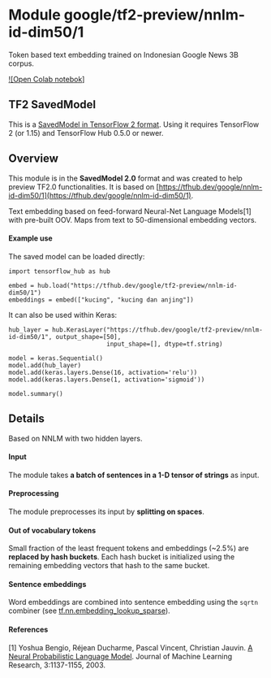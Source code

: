 # Module google/&zwnj;tf2-preview/&zwnj;nnlm-id-dim50/1
Token based text embedding trained on Indonesian Google News
3B corpus.

<!-- dataset: Google News -->
<!-- language: id -->
<!-- module-type: text-embedding -->
<!-- network-architecture: NNLM -->
<!-- fine-tunable: true -->
<!-- format: saved_model_2 -->


[![Open Colab notebok]](https://colab.research.google.com/github/tensorflow/hub/blob/master/examples/colab/tf2_text_classification.ipynb)

## TF2 SavedModel

This is a [SavedModel in TensorFlow 2
format](https://www.tensorflow.org/hub/tf2_saved_model).
Using it requires TensorFlow 2 (or 1.15) and TensorFlow Hub 0.5.0 or newer.

## Overview
This module is in the **SavedModel 2.0** format and was created to help preview
TF2.0 functionalities. It is based on [https://tfhub.dev/google/nnlm-id-dim50/1](https://tfhub.dev/google/nnlm-id-dim50/1).

Text embedding based on feed-forward Neural-Net Language Models[1] with
pre-built OOV. Maps from text to 50-dimensional embedding vectors.

#### Example use
The saved model can be loaded directly:

```
import tensorflow_hub as hub

embed = hub.load("https://tfhub.dev/google/tf2-preview/nnlm-id-dim50/1")
embeddings = embed(["kucing", "kucing dan anjing"])
```

It can also be used within Keras:

```
hub_layer = hub.KerasLayer("https://tfhub.dev/google/tf2-preview/nnlm-id-dim50/1", output_shape=[50], 
                           input_shape=[], dtype=tf.string)

model = keras.Sequential()
model.add(hub_layer)
model.add(keras.layers.Dense(16, activation='relu'))
model.add(keras.layers.Dense(1, activation='sigmoid'))

model.summary()
```

## Details
Based on NNLM with two hidden layers.

#### Input
The module takes **a batch of sentences in a 1-D tensor of strings** as input.

#### Preprocessing
The module preprocesses its input by **splitting on spaces**.

#### Out of vocabulary tokens
Small fraction of the least frequent tokens and embeddings (~2.5%) are
**replaced by hash buckets**. Each hash bucket is initialized using the remaining
embedding vectors that hash to the same bucket.

#### Sentence embeddings
Word embeddings are combined into sentence embedding using the `sqrtn` combiner
(see [tf.nn.embedding_lookup_sparse](https://www.tensorflow.org/api_docs/python/tf/nn/embedding_lookup_sparse)).

#### References
[1] Yoshua Bengio, Réjean Ducharme, Pascal Vincent, Christian Jauvin.
[A Neural Probabilistic Language Model](http://www.jmlr.org/papers/volume3/bengio03a/bengio03a.pdf).
Journal of Machine Learning Research, 3:1137-1155, 2003.
